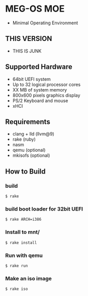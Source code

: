 # MEG-OS MOE

- Minimal Operating Environment

## THIS VERSION

- THIS IS JUNK

## Supported Hardware

- 64bit UEFI system
- Up to 32 logical processor cores
- XX MB of system memory
- 800x600 pixels graphics display
- PS/2 Keyboard and mouse
- xHCI

## Requirements

- clang + lld (llvm@9)
- rake (ruby)
- nasm
- qemu (optional)
- mkisofs (optional)

## How to Build

### build

```
$ rake
```

### build boot loader for 32bit UEFI

```
$ rake ARCH=i386
```

### Install to mnt/

```
$ rake install
```

### Run with qemu

```
$ rake run
```

### Make an iso image

```
$ rake iso
```
